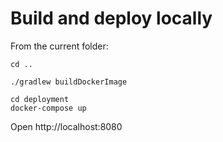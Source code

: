 # Build and deploy locally

From the current folder:

```shell
cd ..

./gradlew buildDockerImage

cd deployment
docker-compose up
```

Open http://localhost:8080
